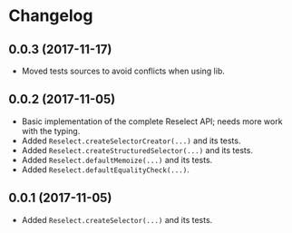 # Changelog

## 0.0.3 (2017-11-17)

* Moved tests sources to avoid conflicts when using lib.

## 0.0.2 (2017-11-05)

* Basic implementation of the complete Reselect API; needs more work with the typing.
* Added `Reselect.createSelectorCreator(...)` and its tests.
* Added `Reselect.createStructuredSelector(...)` and its tests.
* Added `Reselect.defaultMemoize(...)` and its tests.
* Added `Reselect.defaultEqualityCheck(...)`.

## 0.0.1 (2017-11-05)

* Added `Reselect.createSelector(...)` and its tests.
